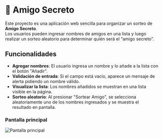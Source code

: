 # 🎁 Amigo Secreto

Este proyecto es una aplicación web sencilla para organizar un sorteo de **Amigo Secreto**.  
Los usuarios pueden ingresar nombres de amigos en una lista y luego realizar un sorteo aleatorio para determinar quién será el “amigo secreto”.

## Funcionalidades

- **Agregar nombres**: El usuario ingresa un nombre y lo añade a la lista con el botón "Añadir".  
- **Validación de entrada**: Si el campo está vacío, aparece un mensaje de alerta pidiendo un nombre válido.  
- **Visualizar la lista**: Los nombres añadidos se muestran en una lista visible en la página.  
- **Sorteo aleatorio**: Al presionar "Sortear Amigo", se selecciona aleatoriamente uno de los nombres ingresados y se muestra el resultado en pantalla.  

### Pantalla principal
![Pantalla principal](assets/Pantalla-principal.png)


